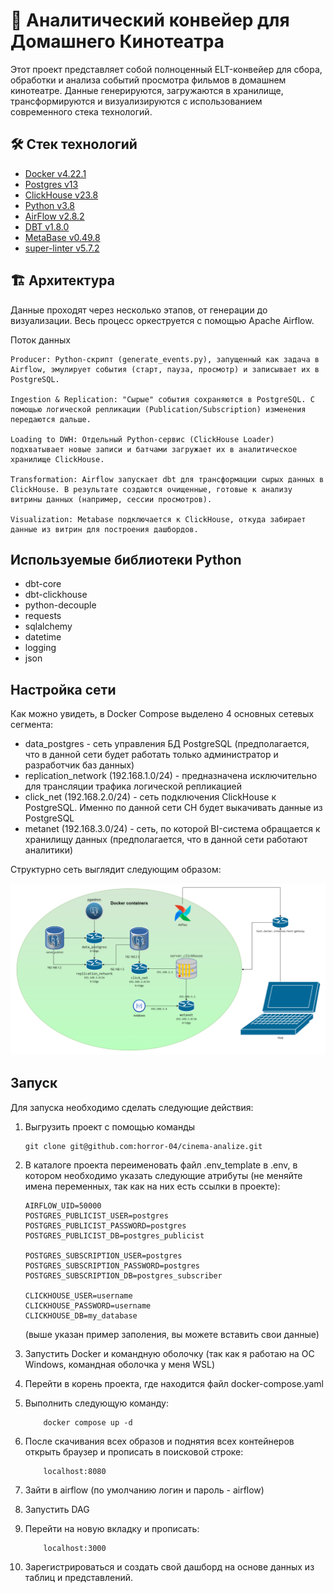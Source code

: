 # 🍿 Аналитический конвейер для Домашнего Кинотеатра

Этот проект представляет собой полноценный ELT-конвейер для сбора, обработки и анализа событий просмотра фильмов в домашнем кинотеатре. Данные генерируются, загружаются в хранилище, трансформируются и визуализируются с использованием современного стека технологий.

## 🛠️ Стек технологий

* [Docker v4.22.1](https://www.docker.com/)
* [Postgres v13](https://www.postgresql.org/)
* [ClickHouse v23.8](https://clickhouse.com/)
* [Python v3.8](https://www.python.org/)
* [AirFlow v2.8.2](https://airflow.apache.org/)
* [DBT v1.8.0](https://www.getdbt.com/)
* [MetaBase v0.49.8](https://www.metabase.com/)
* [super-linter v5.7.2](https://github.com/super-linter/super-linter)

## 🏗️ Архитектура

Данные проходят через несколько этапов, от генерации до визуализации. Весь процесс оркеструется с помощью Apache Airflow.

Поток данных

    Producer: Python-скрипт (generate_events.py), запущенный как задача в Airflow, эмулирует события (старт, пауза, просмотр) и записывает их в PostgreSQL.

    Ingestion & Replication: "Сырые" события сохраняются в PostgreSQL. С помощью логической репликации (Publication/Subscription) изменения передаются дальше.

    Loading to DWH: Отдельный Python-сервис (ClickHouse Loader) подхватывает новые записи и батчами загружает их в аналитическое хранилище ClickHouse.

    Transformation: Airflow запускает dbt для трансформации сырых данных в ClickHouse. В результате создаются очищенные, готовые к анализу витрины данных (например, сессии просмотров).

    Visualization: Metabase подключается к ClickHouse, откуда забирает данные из витрин для построения дашбордов.

## Используемые библиотеки Python

* dbt-core
* dbt-clickhouse
* python-decouple
* requests
* sqlalchemy
* datetime
* logging
* json

## Настройка сети

Как можно увидеть, в Docker Compose выделено 4 основных сетевых сегмента:

* data_postgres - сеть управления БД PostgreSQL (предполагается, что в данной сети будет работать только администратор и разработчик баз данных)
* replication_network (192.168.1.0/24) - предназначена исключительно для трансляции трафика логической репликацией
* click_net (192.168.2.0/24) - сеть подключения ClickHouse к PostgreSQL. Именно по данной сети CH будет выкачивать данные из PostgreSQL
* metanet (192.168.3.0/24) - сеть, по которой BI-система обращается к хранилищу данных (предполагается, что в данной сети работают аналитики)

Структурно сеть выглядит следующим образом:

![Схема подключения маршрутизаторов](./pictures/network.png)

## Запуск

Для запуска необходимо сделать следующие действия:

1. Выгрузить проект с помощью команды
    ```
    git clone git@github.com:horror-04/cinema-analize.git
    ```
2. В каталоге проекта переименовать файл .env_template в .env, в котором необходимо указать следующие атрибуты (не меняйте имена переменных, так как на них есть ссылки в проекте):
    ```
    AIRFLOW_UID=50000
    POSTGRES_PUBLICIST_USER=postgres
    POSTGRES_PUBLICIST_PASSWORD=postgres
    POSTGRES_PUBLICIST_DB=postgres_publicist
    
    POSTGRES_SUBSCRIPTION_USER=postgres
    POSTGRES_SUBSCRIPTION_PASSWORD=postgres
    POSTGRES_SUBSCRIPTION_DB=postgres_subscriber
    
    CLICKHOUSE_USER=username
    CLICKHOUSE_PASSWORD=username
    CLICKHOUSE_DB=my_database
    ```
    (выше указан пример заполения, вы можете вставить свои данные)

3. Запустить Docker и командную оболочку (так как я работаю на ОС Windows, командная оболочка у меня WSL)
4. Перейти в корень проекта, где находится файл docker-compose.yaml
5. Выполнить следующую команду:
    ```
        docker compose up -d
    ```
6. После скачивания всех образов и поднятия всех контейнеров открыть браузер и прописать в поисковой строке:
    ```
        localhost:8080
    ```
7. Зайти в airflow (по умолчанию логин и пароль - airflow)

8. Запустить DAG
9. Перейти на новую вкладку и прописать:
    ```
        localhost:3000
    ```
10. Зарегистрироваться и создать свой дашборд на основе данных из таблиц и представлений.

